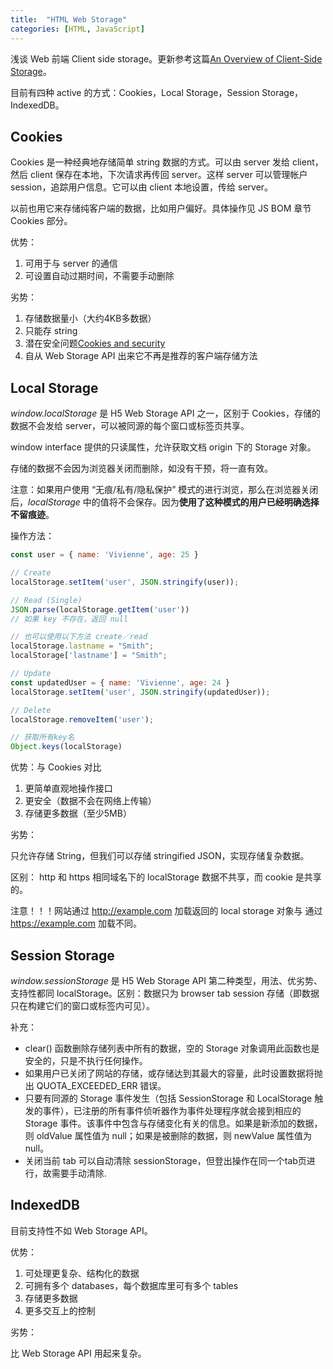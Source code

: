 ```yaml
---
title:  "HTML Web Storage"
categories: [HTML, JavaScript]
---
```

浅谈 Web 前端 Client side storage。更新参考这篇[An Overview of Client-Side Storage](https://bitsofco.de/an-overview-of-client-side-storage/)。

目前有四种 active 的方式：Cookies，Local Storage，Session Storage，IndexedDB。

## Cookies

Cookies 是一种经典地存储简单 string 数据的方式。可以由 server 发给 client，然后 client 保存在本地，下次请求再传回 server。这样 server 可以管理帐户 session，追踪用户信息。它可以由 client 本地设置，传给 server。

<!--more-->

以前也用它来存储纯客户端的数据，比如用户偏好。具体操作见 JS BOM 章节 Cookies 部分。

优势：

1. 可用于与 server 的通信
2. 可设置自动过期时间，不需要手动删除

劣势：

1. 存储数据量小（大约4KB多数据）
2. 只能存 string
3. 潜在安全问题[Cookies and security](https://www.nczonline.net/blog/2009/05/12/cookies-and-security/)
4. 自从 Web Storage API 出来它不再是推荐的客户端存储方法

## Local Storage

_window.localStorage_ 是 H5 Web Storage API 之一，区别于 Cookies，存储的数据不会发给 server，可以被同源的每个窗口或标签页共享。

window interface 提供的只读属性，允许获取文档 origin 下的 Storage 对象。

存储的数据不会因为浏览器关闭而删除，如没有干预，将一直有效。

注意：如果用户使用 “无痕/私有/隐私保护” 模式的进行浏览，那么在浏览器关闭后，_localStorage_ 中的值将不会保存。因为**使用了这种模式的用户已经明确选择不留痕迹**。

操作方法：

```javascript
const user = { name: 'Vivienne', age: 25 }

// Create
localStorage.setItem('user', JSON.stringify(user));

// Read (Single)
JSON.parse(localStorage.getItem('user'))
// 如果 key 不存在，返回 null

// 也可以使用以下方法 create／read
localStorage.lastname = "Smith";
localStorage['lastname'] = "Smith";

// Update
const updatedUser = { name: 'Vivienne', age: 24 }
localStorage.setItem('user', JSON.stringify(updatedUser));

// Delete
localStorage.removeItem('user');

// 获取所有key名
Object.keys(localStorage)
```

优势：与 Cookies 对比

1. 更简单直观地操作接口
2. 更安全（数据不会在网络上传输）
3. 存储更多数据（至少5MB）

劣势：

<span class="t-red">只允许存储 String</span>，但我们可以存储 stringified JSON，实现存储复杂数据。

区别：
http 和 https 相同域名下的 localStorage 数据不共享，而 cookie 是共享的。

注意！！！网站通过 http://example.com 加载返回的 local storage 对象与 通过 https://example.com 加载不同。

## Session Storage

_window.sessionStorage_ 是 H5 Web Storage API 第二种类型，用法、优劣势、支持性都同 localStorage。区别：数据只为 browser tab session 存储（即数据只在构建它们的窗口或标签内可见）。

补充：

+ clear() 函数删除存储列表中所有的数据，空的 Storage 对象调用此函数也是安全的，只是不执行任何操作。
+ 如果用户已关闭了网站的存储，或存储达到其最大的容量，此时设置数据将抛出 QUOTA_EXCEEDED_ERR 错误。
+ 只要有同源的 Storage 事件发生（包括 SessionStorage 和 LocalStorage 触发的事件），已注册的所有事件侦听器作为事件处理程序就会接到相应的 Storage 事件。该事件中包含与存储变化有关的信息。如果是新添加的数据，则 oldValue 属性值为 null；如果是被删除的数据，则 newValue 属性值为 null。
+ 关闭当前 tab 可以自动清除 sessionStorage，但登出操作在同一个tab页进行，故需要手动清除.

## IndexedDB

目前支持性不如 Web Storage API。

优势：

1. 可处理更复杂、结构化的数据
2. 可拥有多个 databases，每个数据库里可有多个 tables
3. 存储更多数据
4. 更多交互上的控制

劣势：

比 Web Storage API 用起来复杂。
